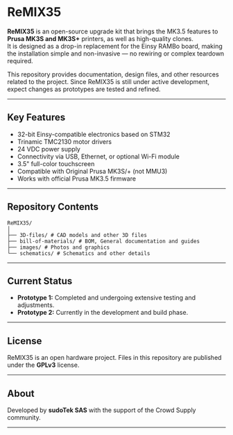 # ReMIX35

**ReMIX35** is an open-source upgrade kit that brings the MK3.5 features to **Prusa MK3S and MK3S+** printers, as well as high-quality clones.  
It is designed as a drop-in replacement for the Einsy RAMBo board, making the installation simple and non-invasive — no rewiring or complex teardown required.  

This repository provides documentation, design files, and other resources related to the project. Since ReMIX35 is still under active development, expect changes as prototypes are tested and refined.

---

## Key Features

- 32-bit Einsy-compatible electronics based on STM32  
- Trinamic TMC2130 motor drivers  
- 24 VDC power supply  
- Connectivity via USB, Ethernet, or optional Wi-Fi module  
- 3.5" full-color touchscreen  
- Compatible with Original Prusa MK3S/+ (not MMU3)  
- Works with official Prusa MK3.5 firmware  

---

## Repository Contents
```
ReMIX35/
│
├── 3D-files/ # CAD models and other 3D files
├── bill-of-materials/ # BOM, General documentation and guides
├── images/ # Photos and graphics
└── schematics/ # Schematics and other details
```

---

## Current Status

- **Prototype 1:** Completed and undergoing extensive testing and adjustments.
- **Prototype 2:** Currently in the development and build phase.

---

## License

ReMIX35 is an open hardware project. Files in this repository are published under the **GPLv3** license.

---

## About

Developed by **sudoTek SAS** with the support of the Crowd Supply community.

---